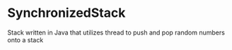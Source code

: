 # SynchronizedStack
Stack written in Java that utilizes thread to push and pop random numbers onto a stack
